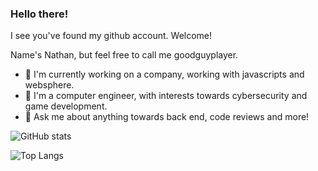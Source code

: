 
### Hello there!

I see you've found my github account. Welcome!

Name's Nathan, but feel free to call me goodguyplayer.

- 🔭 I'm currently working on a company, working with javascripts and websphere.
- 🌱 I'm a computer engineer, with interests towards cybersecurity and game development.
- 💬 Ask me about anything towards back end, code reviews and more!

![GitHub stats](https://github-readme-stats.vercel.app/api?username=goodguyplayer&count_private=true&show_icons=true&theme=chartreuse-dark)

![Top Langs](https://github-readme-stats.vercel.app/api/top-langs/?username=goodguyplayer&count_private=true&langs_count=10&layout=compact&theme=chartreuse-dark)
<!--
**goodguyplayer/goodguyplayer** is a ✨ _special_ ✨ repository because its `README.md` (this file) appears on your GitHub profile.

Here are some ideas to get you started:

- 🔭 I’m currently working on ...
- 🌱 I’m currently learning ...
- 👯 I’m looking to collaborate on ...
- 🤔 I’m looking for help with ...
- 💬 Ask me about ...
- 📫 How to reach me: ...
- 😄 Pronouns: ...
- ⚡ Fun fact: ...
-->
